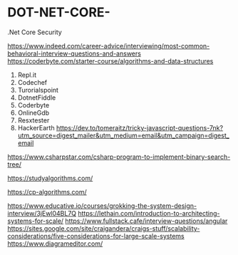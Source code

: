# DOT-NET-CORE-
.Net Core Security

https://www.indeed.com/career-advice/interviewing/most-common-behavioral-interview-questions-and-answers
https://coderbyte.com/starter-course/algorithms-and-data-structures
1. Repl.it
2. Codechef
3. Turorialspoint
4. DotnetFiddle
5. Coderbyte
6. OnlineGdb
7. Resxtester
8. HackerEarth
https://dev.to/tomeraitz/tricky-javascript-questions-7nk?utm_source=digest_mailer&utm_medium=email&utm_campaign=digest_email

https://www.csharpstar.com/csharp-program-to-implement-binary-search-tree/

https://studyalgorithms.com/

https://cp-algorithms.com/

https://www.educative.io/courses/grokking-the-system-design-interview/3jEwl04BL7Q
https://lethain.com/introduction-to-architecting-systems-for-scale/
https://www.fullstack.cafe/interview-questions/angular 
https://sites.google.com/site/craigandera/craigs-stuff/scalability-considerations/five-considerations-for-large-scale-systems
https://www.diagrameditor.com/
